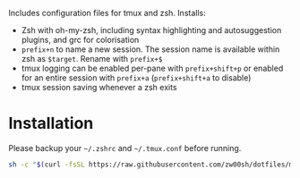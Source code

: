 Includes configuration files for tmux and zsh. Installs:
- Zsh with oh-my-zsh, including syntax highlighting and autosuggestion plugins, and grc for colorisation
- `prefix+n` to name a new session. The session name is available within zsh as `$target`. Rename with `prefix+$`
- tmux logging can be enabled per-pane with `prefix+shift+p` or enabled for an entire session with `prefix+a` (`prefix+shift+a` to disable)
- tmux session saving whenever a zsh exits

# Installation
Please backup your `~/.zshrc` and `~/.tmux.conf`  before running.
```bash
sh -c "$(curl -fsSL https://raw.githubusercontent.com/zw00sh/dotfiles/main/setup.sh)"
```
